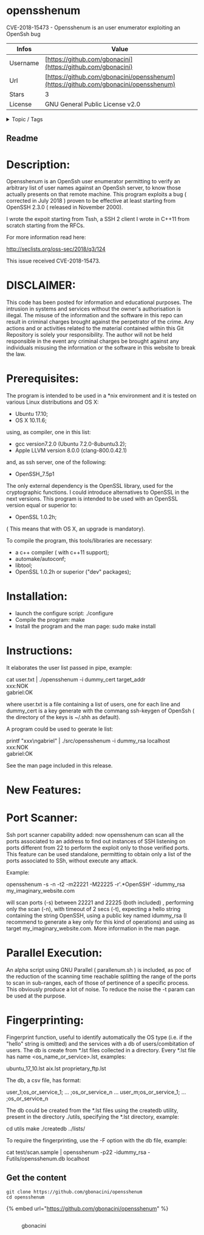 # opensshenum

CVE-2018-15473 - Opensshenum is an user enumerator exploiting an OpenSsh bug

| Infos    | Value                                                              |
| -------- | -------------------------------------------------------------------|
| Username | [https://github.com/gbonacini](https://github.com/gbonacini) |
| Url      | [https://github.com/gbonacini/opensshenum](https://github.com/gbonacini/opensshenum)                                               |
| Stars    | 3                                                          |
| License  | GNU General Public License v2.0                                                        |

<details>

<summary>Topic / Tags</summary>

* cve* cve-2018-15473* enumeration* exploit* openssh* portscanner

</details>

## Readme

Description:
============

Opensshenum is an OpenSsh user enumerator permitting to verify an arbitrary list of user names against an OpenSsh server, to know those actually presents on that remote machine. This program  exploits a bug ( corrected in July 2018  ) proven to be effective at least starting from OpenSSH 2.3.0 ( released in November 2000).

I wrote the expoit starting from Tssh, a SSH 2 client I wrote in C++11 from scratch starting from the RFCs.

For more information read here:

http://seclists.org/oss-sec/2018/q3/124

This issue received CVE-2018-15473.

DISCLAIMER:
===========

This code has been posted for information and educational purposes. The intrusion in systems and services without the owner's authorisation is illegal. The misuse of the information and the software in this repo can result in criminal charges brought against the perpetrator of the crime. Any actions and or activities related to the material contained within this Git Repository is solely your responsibility. The author will not be held responsible in the event any criminal charges be brought against any individuals misusing the information or the software in this website to break the law.

Prerequisites:
==============

The program is intended to be used in a *nix environment and it is tested on various Linux distributions and OS X:

- Ubuntu 17.10;
- OS X 10.11.6;

using, as compiler, one in this list:

- gcc version7.2.0 (Ubuntu 7.2.0-8ubuntu3.2);
- Apple LLVM version 8.0.0 (clang-800.0.42.1)

and, as ssh server, one of the following:

- OpenSSH_7.5p1 

The only external dependency is the OpenSSL library, used for the cryptographic functions.
I could introduce alternatives to OpenSSL in the next versions.
This program is intended to be used with an OpenSSL version equal or superior to:

- OpenSSL 1.0.2h;

( This means that with OS X, an upgrade is mandatory).

To compile the program, this tools/libraries are necessary:

- a c++ compiler ( with c++11 support);
- automake/autoconf;
- libtool;
- OpenSSL 1.0.2h or superior ("dev" packages);

Installation:
=============

- launch the configure script:
  ./configure
- Compile the program:
  make
- Install the program and the man page:
  sudo make install

Instructions:
=============

It elaborates the user list passed in pipe, example:

cat user.txt | ./opensshenum -i dummy_cert target_addr<BR>
xxx:NOK <BR>
gabriel:OK

where user.txt is a file containing a list of users, one for each line 
and dummy_cert is a key generate with the commang ssh-keygen of OpenSsh 
( the directory of the keys is ~/.shh as default).

A program could be used to geerate le list:

printf "xxx\ngabriel" | ./src/opensshenum   -i dummy_rsa localhost <BR>
xxx:NOK <BR>
gabriel:OK

See the man page included in this release.

New Features:
=============

Port Scanner:
=============

Ssh port scanner capability added: now opensshenum can scan all the ports associated to an address to find out instances of SSH listening on ports different from 22 to perform the exploit only to those verified ports.
This feature can be used standalone, permitting to obtain only a list of the ports associated to SSh, without execute any attack.

Example:

  opensshenum -s -n -t2 -m22221 -M22225 -r'.*OpenSSH' -idummy_rsa my_imaginary_website.com

will scan ports (-s) between 22221 and 22225 (both included) , performing only the scan (-n), with timeout of 2 secs (-t), expecting a hello string containing the string OpenSSH, using a public key named idummy_rsa (I recommend to generate a key only for this kind of operations) and using as target my_imaginary_website.com.
More information in the man page.

Parallel Execution:
===================

An alpha script using GNU Parallel ( parallenum.sh  ) is included, as poc of the reduction of the scanning time reachable splitting the range of the ports to scan in sub-ranges, each of those of pertinence of a specific process. This obviously produce a lot of noise. To reduce the noise the -t param can be used at the purpose.

Fingerprinting:
===============

Fingerprint function, useful to identify automatically the OS type (i.e. if the "hello" string is omitted) and the services with a db of users/combitation of users. The db is create from *.lst files collected in a directory. Every *.lst file has name <os_name_or_service>.lst, examples:

  ubuntu_17_10.lst
  aix.lst
  proprietary_ftp.lst

The db, a csv file, has format:

  user_1;os_or_service_1; ... ;os_or_service_n
  ...
  user_m;os_or_service_1; ... ;os_or_service_n

The db could be created from the *.lst files using the createdb utility, present in the directory ./utils, specifying the *.lst directory, example:

  cd utils
  make
  ./createdb ../lists/

To require the fingerprinting, use the -F option with the db file, example:

   cat test/scan.sample | opensshenum -p22 -idummy_rsa -Futils/opensshenum.db  localhost




## Get the content

```
git clone https://github.com/gbonacini/opensshenum
cd opensshenum
```

{% embed url="https://github.com/gbonacini/opensshenum" %}

<figure><img src="https://avatars.githubusercontent.com/u/5440458?v=4" alt=""><figcaption><p>gbonacini</p></figcaption></figure>
